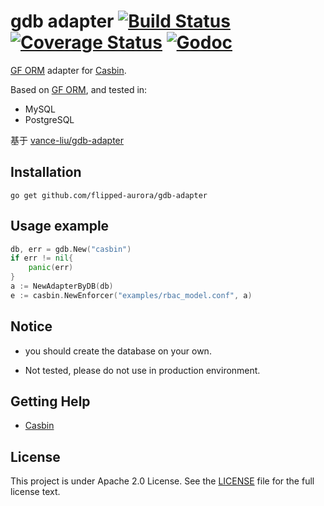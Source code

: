 gdb adapter [![Build Status](https://travis-ci.org/vance-liu/gdb-adapter.svg?branch=master)](https://travis-ci.org/vance-liu/gdb-adapter) [![Coverage Status](https://coveralls.io/repos/github/vance-liu/gdb-adapter/badge.svg?branch=master)](https://coveralls.io/github/vance-liu/gdb-adapter?branch=master) [![Godoc](https://godoc.org/github.com/vance-liu/gdb-adapter?status.svg)](https://godoc.org/github.com/vance-liu/gdb-adapter)
====

[GF ORM](https://github.com/gogf/gf) adapter for [Casbin](https://github.com/casbin/casbin). 

Based on [GF ORM](https://github.com/gogf/gf), and tested in:
- MySQL
- PostgreSQL

基于 [vance-liu/gdb-adapter](https://github.com/vance-liu/gdb-adapter)

## Installation

    go get github.com/flipped-aurora/gdb-adapter

## Usage example

```go
db, err = gdb.New("casbin")
if err != nil{
	panic(err)
}
a := NewAdapterByDB(db)
e := casbin.NewEnforcer("examples/rbac_model.conf", a)
```

## Notice

- you should create the database on your own.

-  Not tested, please do not use in production environment.

## Getting Help

- [Casbin](https://github.com/casbin/casbin)

## License

This project is under Apache 2.0 License. See the [LICENSE](LICENSE) file for the full license text.

